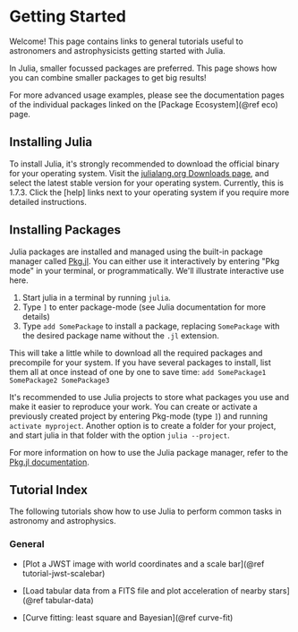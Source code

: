# Getting Started

Welcome! This page contains links to general tutorials useful to astronomers and astrophysicists getting started with Julia.

In Julia, smaller focussed packages are preferred. This page shows how you can combine smaller packages to get big results!

For more advanced usage examples, please see the documentation pages of the individual packages linked on the [Package Ecosystem](@ref eco) page.


## Installing Julia

To install Julia, it's strongly recommended to download the official binary for your operating system.
Visit the [julialang.org Downloads page](https://julialang.org/downloads), and select the latest stable version for your operating system. Currently, this is 1.7.3. Click the [help] links next to your operating system if you require more detailed instructions.

## Installing Packages

Julia packages are installed and managed using the built-in package manager called [Pkg.jl](https://pkgdocs.julialang.org/v1/).
You can either use it interactively by entering "Pkg mode" in your terminal, or programmatically. We'll illustrate interactive use here.

1. Start julia in a terminal by running `julia`.
2. Type `]` to enter package-mode (see Julia documentation for more details)
3. Type `add SomePackage` to install a package, replacing `SomePackage` with the desired package name without the `.jl` extension.

This will take a little while to download all the required packages and precompile for your system. If you have several packages to install, list them all at once instead of one by one to save time: `add SomePackage1 SomePackage2 SomePackage3`

It's recommended to use Julia projects to store what packages you use and make it easier to reproduce your work. You can create or activate a previously created project by entering Pkg-mode (type `]`) and running `activate myproject`. Another option is to create a folder for your project, and start julia in that folder with the option `julia --project`.

For more information on how to use the Julia package manager, refer to the [Pkg.jl documentation](https://pkgdocs.julialang.org/v1/repl/).



## Tutorial Index

The following tutorials show how to use Julia to perform common tasks in astronomy and astrophysics.

### General

* [Plot a JWST image with world coordinates and a scale bar](@ref tutorial-jwst-scalebar)

* [Load tabular data from a FITS file and plot acceleration of nearby stars](@ref tabular-data)

* [Curve fitting: least square and Bayesian](@ref curve-fit)
